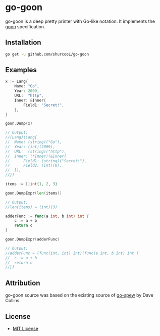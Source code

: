 go-goon
=======

go-goon is a deep pretty printer with Go-like notation. It implements the [goon](https://github.com/shurcooL/goon) specification.

Installation
------------

```bash
go get -u github.com/shurcooL/go-goon
```

Examples
--------

```Go
x := Lang{
	Name: "Go",
	Year: 2009,
	URL:  "http",
	Inner: &Inner{
		Field1: "Secret!",
	},
}

goon.Dump(x)

// Output:
//(Lang)(Lang{
//	Name: (string)("Go"),
//	Year: (int)(2009),
//	URL:  (string)("http"),
//	Inner: (*Inner)(&Inner{
//		Field1: (string)("Secret!"),
//		Field2: (int)(0),
//	}),
//})
```

```Go
items := []int{1, 2, 3}

goon.DumpExpr(len(items))

// Output:
//len(items) = (int)(3)
```

```Go
adderFunc := func(a int, b int) int {
	c := a + b
	return c
}

goon.DumpExpr(adderFunc)

// Output:
//adderFunc = (func(int, int) int)(func(a int, b int) int {
//	c := a + b
//	return c
//})
```

Attribution
-----------

go-goon source was based on the existing source of [go-spew](https://github.com/davecgh/go-spew) by Dave Collins.

License
-------

- [MIT License](http://opensource.org/licenses/mit-license.php)
